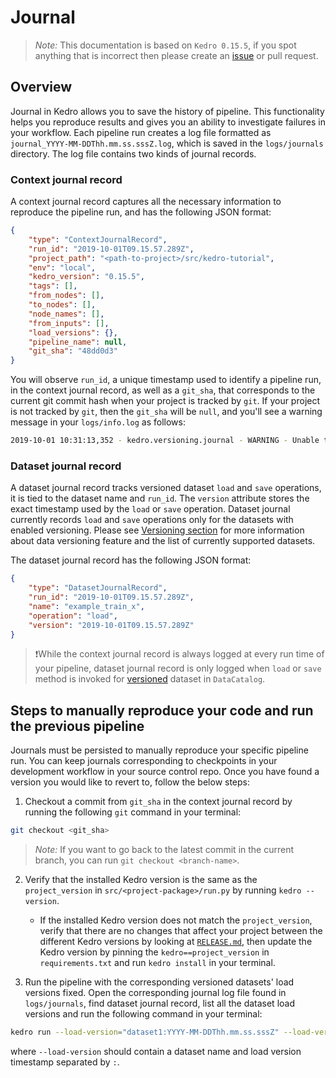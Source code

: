 # Journal

> *Note:* This documentation is based on `Kedro 0.15.5`, if you spot anything that is incorrect then please create an [issue](https://github.com/quantumblacklabs/kedro/issues) or pull request.

## Overview
Journal in Kedro allows you to save the history of pipeline. This functionality helps you reproduce results and gives you an ability to investigate failures in your workflow.
Each pipeline run creates a log file formatted as `journal_YYYY-MM-DDThh.mm.ss.sssZ.log`, which is saved in the `logs/journals` directory. The log file contains two kinds of journal records.

### Context journal record

A context journal record captures all the necessary information to reproduce the pipeline run, and has the following JSON format:

```json
{
    "type": "ContextJournalRecord",
    "run_id": "2019-10-01T09.15.57.289Z",
    "project_path": "<path-to-project>/src/kedro-tutorial",
    "env": "local",
    "kedro_version": "0.15.5",
    "tags": [],
    "from_nodes": [],
    "to_nodes": [],
    "node_names": [],
    "from_inputs": [],
    "load_versions": {},
    "pipeline_name": null,
    "git_sha": "48dd0d3"
}
```

You will observe `run_id`, a unique timestamp used to identify a pipeline run, in the context journal record, as well as a `git_sha`, that corresponds to the current git commit hash when your project is tracked by `git`. If your project is not tracked by `git`, then the `git_sha` will be `null`, and you'll see a warning message in your `logs/info.log` as follows:

```bash
2019-10-01 10:31:13,352 - kedro.versioning.journal - WARNING - Unable to git describe /<path-to-project>/src/kedro-tutorial
```

### Dataset journal record

A dataset journal record tracks versioned dataset `load` and `save` operations, it is tied to the dataset name and `run_id`. The `version` attribute stores the exact timestamp used by the `load` or `save` operation. Dataset journal currently records `load` and `save` operations only for the datasets with enabled versioning. Please see [Versioning section](./08_advanced_io.md#versioning) for more information about data versioning feature and the list of currently supported datasets.

The dataset journal record has the following JSON format:

```json
{
    "type": "DatasetJournalRecord",
    "run_id": "2019-10-01T09.15.57.289Z",
    "name": "example_train_x",
    "operation": "load",
    "version": "2019-10-01T09.15.57.289Z"
}
```

> ❗While the context journal record is always logged at every run time of your pipeline, dataset journal record is only logged when `load` or `save` method is invoked for [versioned](./04_data_catalog.md#versioning-datasets-and-ml-models) dataset in `DataCatalog`.

## Steps to manually reproduce your code and run the previous pipeline

Journals must be persisted to manually reproduce your specific pipeline run. You can keep journals corresponding to checkpoints in your development workflow in your source control repo. Once you have found a version you would like to revert to, follow the below steps:

1. Checkout a commit from `git_sha` in the context journal record by running the following `git` command in your terminal:
```bash
git checkout <git_sha>
```
> *Note:* If you want to go back to the latest commit in the current branch, you can run `git checkout <branch-name>`.

2. Verify that the installed Kedro version is the same as the `project_version` in `src/<project-package>/run.py` by running `kedro --version`.
    - If the installed Kedro version does not match the `project_version`, verify that there are no changes that affect your project between the different Kedro versions by looking at [`RELEASE.md`](https://github.com/quantumblacklabs/kedro/blob/master/RELEASE.md), then update the Kedro version by pinning the `kedro==project_version` in `requirements.txt` and run `kedro install` in your terminal.

3. Run the pipeline with the corresponding versioned datasets' load versions fixed. Open the corresponding journal log file found in `logs/journals`, find dataset journal record, list all the dataset load versions and run the following command in your terminal:
```bash
kedro run --load-version="dataset1:YYYY-MM-DDThh.mm.ss.sssZ" --load-version="dataset2:YYYY-MM-DDThh.mm.ss.sssZ"
```
where `--load-version` should contain a dataset name and load version timestamp separated by `:`.
